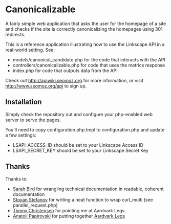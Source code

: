 Canonicalizable
===============

A fairly simple web application that asks the user for the homepage of a site and checks if the site is correctly canonicalizing the homepages using 301 redirects. 

This is a reference application illustrating how to use the Linkscape API in a real-world setting.  See:

 * models/canonical_candidate.php for the code that interacts with the API
 * controllers/canonicalizable.php for code that uses the metrics response
 * index.php for code that outputs data from the API
 
Check out http://apiwiki.seomoz.org for more information, or visit http://www.seomoz.org/api to sign up.
 
Installation
------------

Simply check the repository out and configure your php-enabled web server to serve the pages.

You'll need to copy configuration.php.tmpl to configuration.php and update a few settings:

 * LSAPI_ACCESS_ID should be set to your Linkscape Access ID
 * LSAPI_SECRET_KEY should be set to your Linkscape Secret Key
 
Thanks
------

Thanks to:

 * [Sarah Bird](http://www.seomz.org/team/sarah) for wrangling technical documentation in readable, coherent documentation
 * [Stoyan Stefanov](http://www.phpied.com) for writing a neat function to wrap curl_multi (see parallel_request.php)
 * [Timmy Christensen](http://timmychristensen.com/) for pointing me at Aardvark Legs.
 * [Anatoli Papirovski](http://fecklessmind.com/) for putting together [Aardvark Legs](http://aardvark.fecklessmind.com/) 